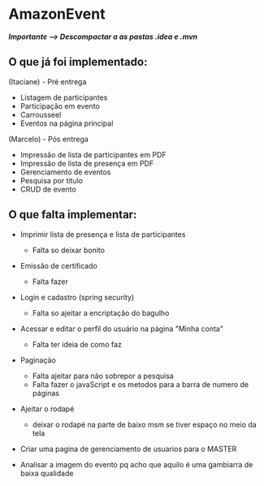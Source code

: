 # AmazonEvent
***Importante --> Descompactar a as pastas .idea e .mvn***

## O que já foi implementado:

(Itaciane) - Pré entrega
 - Listagem de participantes
 - Participação em evento
 - Carrousseel
 - Eventos na página principal
 
(Marcelo) - Pós entrega
 - Impressão de lista de participantes em PDF
 - Impressão de lista de presença em PDF
 - Gerenciamento de eventos
 - Pesquisa por titulo
 - CRUD de evento

## O que falta implementar:
 - Imprimir lista de presença e lista de participantes
   - Falta so deixar bonito
   
 - Emissão de certificado
   - Falta fazer
 
 - Login e cadastro (spring security)
   - Falta so ajeitar a encriptação do bagulho
   
 - Acessar e editar o perfil do usuário na página "Minha conta"
   - Falta ter ideia de como faz
 
 - Paginação
   - Falta ajeitar para não sobrepor a pesquisa
   - Falta fazer o javaScript e os metodos para a barra de numero de páginas
 
 - Ajeitar o rodapé
   - deixar o rodapé na parte de baixo msm se tiver espaço no meio da tela
   
 - Criar uma pagina de gerenciamento de usuarios para o MASTER

 - Analisar a imagem do evento pq acho que aquilo é uma gambiarra de baixa qualidade
